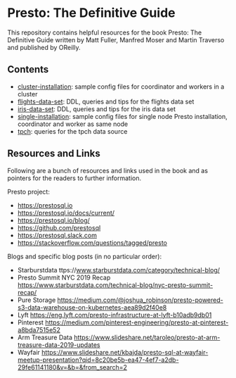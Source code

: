 # Presto: The Definitive Guide

This repository contains helpful resources for the book Presto: The Definitive
Guide written by Matt Fuller, Manfred Moser and Martin Traverso and published by
OReilly.

## Contents

* [cluster-installation](./cluster-installation): sample config files for
  coordinator and workers in a cluster
* [flights-data-set](./flights-data-set): DDL, queries and tips for the flights
  data set
* [iris-data-set](./iris-data-set): DDL, queries and tips for the iris
  data set
* [single-installation](./single-installation): sample config files for single node Presto installation, coordinator and worker as same node
* [tpch](./tpch): queries for the tpch data source

## Resources and Links

Following are a bunch of resources and links used in the book and as pointers
for the readers to further information.

Presto project:

* https://prestosql.io
* https://prestosql.io/docs/current/
* https://prestosql.io/blog/
* https://github.com/prestosql
* https://prestosql.slack.com
* https://stackoverflow.com/questions/tagged/presto

Blogs and specific blog posts (in no particular order):

* Starburstdata ttps://www.starburstdata.com/category/technical-blog/
* Presto Summit NYC 2019 Recap https://www.starburstdata.com/technical-blog/nyc-presto-summit-recap/
* Pure Storage https://medium.com/@joshua_robinson/presto-powered-s3-data-warehouse-on-kubernetes-aea89d2f40e8
* Lyft https://eng.lyft.com/presto-infrastructure-at-lyft-b10adb9db01
* Pinterest https://medium.com/pinterest-engineering/presto-at-pinterest-a8bda7515e52
* Arm Treasure Data https://www.slideshare.net/taroleo/presto-at-arm-treasure-data-2019-updates
* Wayfair https://www.slideshare.net/kbajda/presto-sql-at-wayfair-meetup-presentation?qid=8c20be5b-ea47-4ef7-a2db-29fe61141180&v=&b=&from_search=2